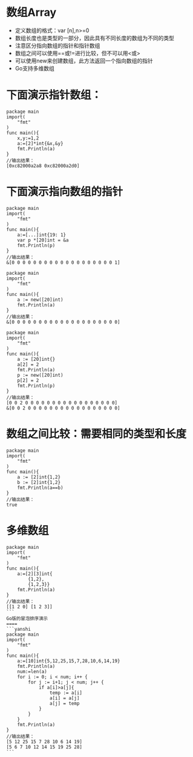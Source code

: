 数组Array
===
* 定义数组的格式：var <varName> [n]<type>,n>=0<br>
* 数组长度也是类型的一部分，因此具有不同长度的数组为不同的类型<br>
* 注意区分指向数组的指针和指针数组<br>
* 数组之间可以使用==或!=进行比较，但不可以用<或><br>
* 可以使用new来创建数组，此方法返回一个指向数组的指针<br>
* Go支持多维数组

下面演示指针数组：
=====
```yanshi
package main
import(
	"fmt"
)
func main(){
	x,y:=1,2
	a:=[2]*int{&x,&y}
	fmt.Println(a)
}
//输出结果：
[0xc82000a2a8 0xc82000a2d0]
```
下面演示指向数组的指针
====
```yanshi
package main
import(
	"fmt"
)
func main(){
	a:=[...]int{19: 1}
	var p *[20]int = &a
	fmt.Println(p)
}
//输出结果：
&[0 0 0 0 0 0 0 0 0 0 0 0 0 0 0 0 0 0 0 1]

package main
import(
	"fmt"
)
func main(){
	a := new([20]int)
	fmt.Println(a)
}
//输出结果：
&[0 0 0 0 0 0 0 0 0 0 0 0 0 0 0 0 0 0 0 0]

package main
import(
	"fmt"
)
func main(){
	a := [20]int{}
	a[2] = 2
	fmt.Println(a)
	p := new([20]int)
	p[2] = 2
	fmt.Println(p)
}
//输出结果：
[0 0 2 0 0 0 0 0 0 0 0 0 0 0 0 0 0 0 0 0]
&[0 0 2 0 0 0 0 0 0 0 0 0 0 0 0 0 0 0 0 0]
```
数组之间比较：需要相同的类型和长度
====
```yanshi
package main
import(
	"fmt"
)
func main(){
	a := [2]int{1,2}
	b := [2]int{1,2}
	fmt.Println(a==b)
}
//输出结果：
true
```
多维数组
====
~~~yanshi
package main
import(
	"fmt"
)
func main(){
	a:=[2][3]int{
		{1,2},
		{1,2,3}}
	fmt.Println(a)
}
//输出结果：
[[1 2 0] [1 2 3]]
```
Go版的冒泡排序演示
====
```yanshi
package main
import(
	"fmt"
)
func main(){
	a:=[10]int{5,12,25,15,7,28,10,6,14,19}
	fmt.Println(a)
	num:=len(a)
	for i := 0; i < num; i++ {
		for j := i+1; j < num; j++ {
			if a[i]>a[j]{
				temp := a[i]
				a[i] = a[j]
				a[j] = temp
			}
		}
	}
	fmt.Println(a)
}
//输出结果：
[5 12 25 15 7 28 10 6 14 19]
[5 6 7 10 12 14 15 19 25 28]
```